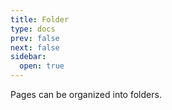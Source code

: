 ```yaml
---
title: Folder
type: docs
prev: false
next: false
sidebar:
  open: true
---
```


Pages can be organized into folders.
